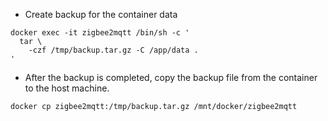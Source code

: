 * Create backup for the container data
```shell
docker exec -it zigbee2mqtt /bin/sh -c '
  tar \
    -czf /tmp/backup.tar.gz -C /app/data .
'
```

* After the backup is completed, copy the backup file from the container to the host machine.
```shell
docker cp zigbee2mqtt:/tmp/backup.tar.gz /mnt/docker/zigbee2mqtt
```